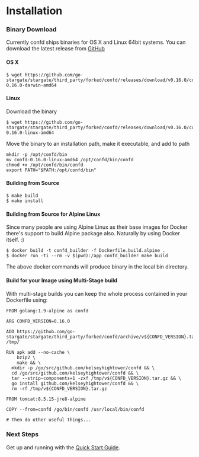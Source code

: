 # Installation

### Binary Download

Currently confd ships binaries for OS X and Linux 64bit systems. You can download the latest release from [GitHub](https://github.com/go-stargate/stargate/third_party/forked/confd/releases)

#### OS X

```
$ wget https://github.com/go-stargate/stargate/third_party/forked/confd/releases/download/v0.16.0/confd-0.16.0-darwin-amd64
```

#### Linux

Download the binary
```
$ wget https://github.com/go-stargate/stargate/third_party/forked/confd/releases/download/v0.16.0/confd-0.16.0-linux-amd64
```
Move the binary to an installation path, make it executable, and add to path
```
mkdir -p /opt/confd/bin
mv confd-0.16.0-linux-amd64 /opt/confd/bin/confd
chmod +x /opt/confd/bin/confd
export PATH="$PATH:/opt/confd/bin"
```

#### Building from Source

```
$ make build
$ make install
```

#### Building from Source for Alpine Linux

Since many people are using Alpine Linux as their base images for Docker there's support to build Alpine package also. Naturally by using Docker itself. :)

```
$ docker build -t confd_builder -f Dockerfile.build.alpine .
$ docker run -ti --rm -v $(pwd):/app confd_builder make build
```
The above docker commands will produce binary in the local bin directory.

#### Build for your Image using Multi-Stage build

With multi-stage builds you can keep the whole process contained in your Dockerfile using:

```
FROM golang:1.9-alpine as confd

ARG CONFD_VERSION=0.16.0

ADD https://github.com/go-stargate/stargate/third_party/forked/confd/archive/v${CONFD_VERSION}.tar.gz /tmp/

RUN apk add --no-cache \
    bzip2 \
    make && \
  mkdir -p /go/src/github.com/kelseyhightower/confd && \
  cd /go/src/github.com/kelseyhightower/confd && \
  tar --strip-components=1 -zxf /tmp/v${CONFD_VERSION}.tar.gz && \
  go install github.com/kelseyhightower/confd && \
  rm -rf /tmp/v${CONFD_VERSION}.tar.gz

FROM tomcat:8.5.15-jre8-alpine

COPY --from=confd /go/bin/confd /usr/local/bin/confd

# Then do other useful things...
```

### Next Steps

Get up and running with the [Quick Start Guide](quick-start-guide.md).
